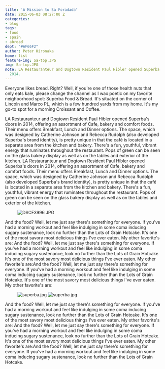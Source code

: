 ```yaml
---
title: 'A Mission to Sa Foradada'
date: 2015-06-03 08:27:00 Z
categories:
- blog
tags:
- food
- spain
- abroad
dept: "#AF66F2"
author: Peter Hironaka
home: list
feature-img: Sa-top.JPG
img: Sa-top.JPG
note: LA Restauranteur and Dogtown Resident Paul Hibler opened Superba's doors in
  2014.
---
```




Everyone likes bread. Right? Well, if you're one of those health nuts that only eats kale, please change the channel as I wax poetic on my favorite neighborhood spot: Superba Food & Bread. It's situated on the corner of Lincoln and Marco PL, which is a few hundred yards from my home. It's my go-to spot for a morning Croissant and Coffee.

LA Restauranteur and Dogtown Resident Paul Hibler opened Superba's doors in 2014, offering an assortment of Cafe, bakery and comfort foods. Their menu offers Breakfast, Lunch and Dinner options. The space, which was designed by Catherine Johnson and Rebecca Rudolph (also developed Superba's brand identity), is pretty unique in that the café is located in a separate area from the kitchen and bakery. There's a fun, youthful, vibrant energy that ruminates throughout the restaurant. Pops of green can be seen on the glass bakery display as well as on the tables and exterior of the kitchen.
LA Restauranteur and Dogtown Resident Paul Hibler opened Superba's doors in 2014, offering an assortment of Cafe, bakery and comfort foods. Their menu offers Breakfast, Lunch and Dinner options. The space, which was designed by Catherine Johnson and Rebecca Rudolph (also developed Superba's brand identity), is pretty unique in that the café is located in a separate area from the kitchen and bakery. There's a fun, youthful, vibrant energy that ruminates throughout the restaurant. Pops of green can be seen on the glass bakery display as well as on the tables and exterior of the kitchen.

<figure> <img src="/uploads/DSCF3996.JPG" alt="DSCF3996.JPG"> </figure>

And the food? Well, let me just say there's something for everyone. If you've had a morning workout and feel like indulging in some coma inducing sugary sustenance, look no further than the Lots of Grain Hotcake. It's one of the most savory most delicious things I've ever eaten. My other favorite's are: And the food? Well, let me just say there's something for everyone. If you've had a morning workout and feel like indulging in some coma inducing sugary sustenance, look no further than the Lots of Grain Hotcake. It's one of the most savory most delicious things I've ever eaten. My other favorite's are:And the food? Well, let me just say there's something for everyone. If you've had a morning workout and feel like indulging in some coma inducing sugary sustenance, look no further than the Lots of Grain Hotcake. It's one of the most savory most delicious things I've ever eaten. My other favorite's are:

<figure> <img src="/uploads/sa-donkey.JPG" class="row-2" alt="superba.jpg"> <img src="/uploads/sa-walk.JPG" class="row-2" alt="superba.jpg"></figure>

And the food? Well, let me just say there's something for everyone. If you've had a morning workout and feel like indulging in some coma inducing sugary sustenance, look no further than the Lots of Grain Hotcake. It's one of the most savory most delicious things I've ever eaten. My other favorite's are: And the food? Well, let me just say there's something for everyone. If you've had a morning workout and feel like indulging in some coma inducing sugary sustenance, look no further than the Lots of Grain Hotcake. It's one of the most savory most delicious things I've ever eaten. My other favorite's are:And the food? Well, let me just say there's something for everyone. If you've had a morning workout and feel like indulging in some coma inducing sugary sustenance, look no further than the Lots of Grain Hotcake.
